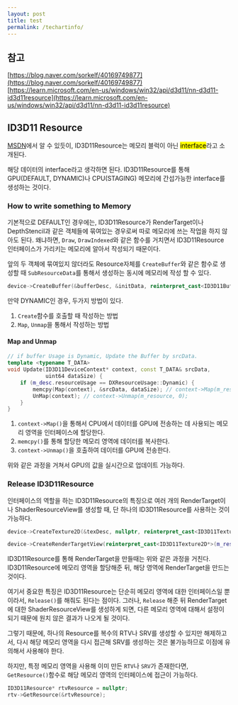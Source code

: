 ```yaml
---
layout: post
title: test
permalink: /techartinfo/
---
```


## 참고
[https://blog.naver.com/sorkelf/40169749877](https://blog.naver.com/sorkelf/40169749877)
[https://learn.microsoft.com/en-us/windows/win32/api/d3d11/nn-d3d11-id3d11resource](https://learn.microsoft.com/en-us/windows/win32/api/d3d11/nn-d3d11-id3d11resource)

## ID3D11 Resource
[MSDN](https://learn.microsoft.com/en-us/windows/win32/api/d3d11/nn-d3d11-id3d11resource)에서 알 수 있듯이, ID3D11Resource는 메모리 블럭이 아닌 <mark>interface</mark>라고 소개된다. 

해당 데이터의 interface라고 생각하면 된다. ID3D11Resource를 통해 GPU(DEFAULT, DYNAMIC)나 CPU(STAGING) 메모리에 간섭가능한 interface를 생성하는 것이다.
### How to write something to Memory
기본적으로 DEFAULT인 경우에는, ID3D11Resource가 RenderTarget이나 DepthStencil과 같은 객체들에 묶여있는 경우로써 따로 메모리에 쓰는 작업을 하지 않아도 된다. 왜냐하면, `Draw`, `DrawIndexed`와 같은 함수를 거치면서 ID3D11Resource 인터페이스가 가리키는 메모리에 알아서 작성되기 때문이다.

앞의 두 객체에 묶여있지 않더라도 Resource자체를 `CreateBuffer`와 같은 함수로 생성할 때 `SubResourceData`를 통해서 생성하는 동시에 메모리에 작성 할 수 있다.
```cpp
device->CreateBuffer(&bufferDesc, &initData, reinterpret_cast<ID3D11Buffer**>(&m_resource))
```

만약 DYNAMIC인 경우, 두가지 방법이 있다.
1. `Create`함수를 호출할 때 작성하는 방법
2. `Map`, `Unmap`을 통해서 작성하는 방법

#### Map and Unmap
```cpp
// if buffer Usage is Dynamic, Update the Buffer by srcData.
template <typename T_DATA>
void Update(ID3D11DeviceContext* context, const T_DATA& srcData,
            uint64 dataSize) {
    if (m_desc.resourceUsage == DXResourceUsage::Dynamic) {
        memcpy(Map(context), &srcData, dataSize); // context->Map(m_resource, 0, D3D11_MAP_WRITE_DISCARD, 0, &ms);
        UnMap(context); // context->Unmap(m_resource, 0);
    }
}
```
1. `context->Map()`을 통해서 CPU에서 데이터를 GPU에 전송하는 데 사용되는 메모리 영역을 인터페이스에 할당한다.
2. `memcpy()`를 통해 할당한 메모리 영역에 데이터를 복사한다.
3. `context->Unmap()`을 호출하여 데이터를 GPU에 전송한다.

위와 같은 과정을 거쳐서 GPU의 값을 실시간으로 업데이트 가능하다.

### Release ID3D11Resource
인터페이스의 역할을 하는 ID3D11Resource의 특징으로 여러 개의 RenderTarget이나 ShaderResourceView를 생성할 때, 단 하나의 ID3D11Resource를 사용하는 것이 가능하다.
```cpp
device->CreateTexture2D(&texDesc, nullptr, reinterpret_cast<ID3D11Texture2D**>(&m_resource));

device->CreateRenderTargetView(reinterpret_cast<ID3D11Texture2D*>(m_resource), &rtvDesc, &rtv);
```
ID3D11Resource를 통해 RenderTarget을 만들때는 위와 같은 과정을 거친다. ID3D11Resource에 메모리 영역을 할당해준 뒤, 해당 영역에 RenderTarget을 만드는 것이다. 

여기서 중요한 특징은 ID3D11Resource는 단순히 메모리 영역에 대한 인터페이스일 뿐이라서, `Release()`를 해줘도 된다는 점이다. 그러나, `Release` 해준 뒤 RenderTarget에 대한 ShaderResourceView를 생성하게 되면, 다른 메모리 영역에 대해서 설정이 되기 때문에 원치 않은 결과가 나오게 될 것이다.

그렇기 때문에, 하나의 Resource를 복수의 RTV나 SRV를 생성할 수 있지만 해제하고서, 다시 해당 메모리 영역을 다시 접근해 SRV를 생성하는 것은 불가능하므로 이점에 유의해서 사용해야 한다.

하지만, 특정 메모리 영역을 사용해 이미 만든 `RTV`나 `SRV`가 존재한다면, `GetResource()`함수로 해당 메모리 영역의 인터페이스에 접근이 가능하다.
```cpp
ID3D11Resource* rtvResource = nullptr;
rtv->GetResource(&rtvResource);
```